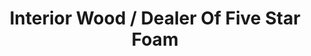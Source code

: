 ---
title: "Interior Wood / Dealer Of Five Star Foam"
url: /karachi/interior-wood-dealer-of-five-star-foam/
shop: Möbel
---